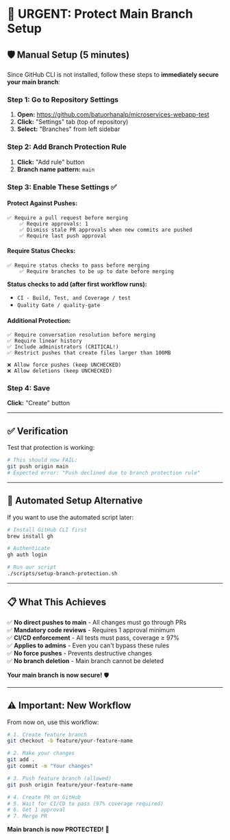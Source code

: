 # 🚨 URGENT: Protect Main Branch Setup

## 🛡️ **Manual Setup (5 minutes)**

Since GitHub CLI is not installed, follow these steps to **immediately secure your main branch**:

### **Step 1: Go to Repository Settings**
1. **Open:** https://github.com/batuorhanalp/microservices-webapp-test
2. **Click:** "Settings" tab (top of repository)
3. **Select:** "Branches" from left sidebar

### **Step 2: Add Branch Protection Rule**
1. **Click:** "Add rule" button
2. **Branch name pattern:** `main`

### **Step 3: Enable These Settings** ✅

#### **Protect Against Pushes:**
```
✅ Require a pull request before merging
    ✅ Require approvals: 1
    ✅ Dismiss stale PR approvals when new commits are pushed
    ✅ Require last push approval
```

#### **Require Status Checks:**
```
✅ Require status checks to pass before merging
    ✅ Require branches to be up to date before merging
```

**Status checks to add (after first workflow runs):**
- `CI - Build, Test, and Coverage / test`
- `Quality Gate / quality-gate`

#### **Additional Protection:**
```
✅ Require conversation resolution before merging
✅ Require linear history  
✅ Include administrators (CRITICAL!)
✅ Restrict pushes that create files larger than 100MB

❌ Allow force pushes (keep UNCHECKED)
❌ Allow deletions (keep UNCHECKED)
```

### **Step 4: Save**
**Click:** "Create" button

---

## ✅ **Verification**

Test that protection is working:

```bash
# This should now FAIL:
git push origin main
# Expected error: "Push declined due to branch protection rule"
```

---

## 🚀 **Automated Setup Alternative**

If you want to use the automated script later:

```bash
# Install GitHub CLI first
brew install gh

# Authenticate
gh auth login

# Run our script
./scripts/setup-branch-protection.sh
```

---

## 📋 **What This Achieves**

✅ **No direct pushes to main** - All changes must go through PRs  
✅ **Mandatory code reviews** - Requires 1 approval minimum  
✅ **CI/CD enforcement** - All tests must pass, coverage ≥ 97%  
✅ **Applies to admins** - Even you can't bypass these rules  
✅ **No force pushes** - Prevents destructive changes  
✅ **No branch deletion** - Main branch cannot be deleted  

**Your main branch is now secure!** 🛡️

---

## ⚠️ **Important: New Workflow**

From now on, use this workflow:

```bash
# 1. Create feature branch
git checkout -b feature/your-feature-name

# 2. Make your changes
git add .
git commit -m "Your changes"

# 3. Push feature branch (allowed)
git push origin feature/your-feature-name

# 4. Create PR on GitHub
# 5. Wait for CI/CD to pass (97% coverage required)
# 6. Get 1 approval
# 7. Merge PR
```

**Main branch is now PROTECTED!** 🎉
